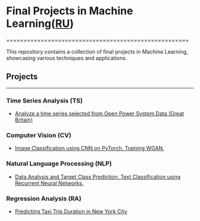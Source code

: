 # Final Projects in Machine Learning([RU](https://github.com/termik88/projects_ml//blob/main/README.ru.md))
=====================================================

This repository contains a collection of final projects in Machine Learning, showcasing various techniques and applications.

## Projects
-------------

### Time Series Analysis (TS)
* [Analyze a time series selected from Open Power System Data (Great Britain)](https://github.com/termik88/projects_ml/tree/main/time_series)

### Computer Vision (CV)
* [Image Classification using CNN on PyTorch. Training WGAN.](https://github.com/termik88/projects_ml/tree/main/computer_vision)

### Natural Language Processing (NLP)
* [Data Analysis and Target Class Prediction. Text Classification using Recurrent Neural Networks.](https://github.com/termik88/projects_ml/tree/main/natural_language_processing)

### Regression Analysis (RA)
* [Predicting Taxi Trip Duration in New York City](https://github.com/termik88/projects_ml/tree/main/regression_analysis)
